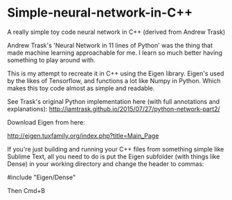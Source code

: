 # Simple-neural-network-in-C++
A really simple toy code neural network in C++ (derived from Andrew Trask)

Andrew Trask's 'Neural Network in 11 lines of Python' was the thing that made machine learning approachable for me. I learn so much better having something to play around with.

This is my attempt to recreate it in C++ using the Eigen library. Eigen's used by the likes of Tensorflow, and functions a lot like Numpy in Python. Which makes this toy code almost as simple and readable.

See Trask's original Python implementation here (with full annotations and explanations):
http://iamtrask.github.io/2015/07/27/python-network-part2/

Download Eigen from here:

http://eigen.tuxfamily.org/index.php?title=Main_Page

If you're just building and running your C++ files from something simple like Sublime Text, all you need to do is put the Eigen subfolder (with things like Dense) in your working directory and change the header to commas:

#include "Eigen/Dense"

Then Cmd+B
